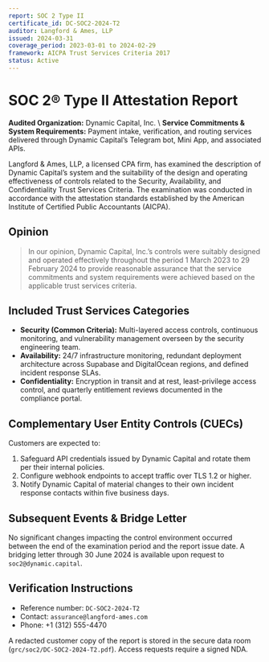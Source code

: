 ```yaml
---
report: SOC 2 Type II
certificate_id: DC-SOC2-2024-T2
auditor: Langford & Ames, LLP
issued: 2024-03-31
coverage_period: 2023-03-01 to 2024-02-29
framework: AICPA Trust Services Criteria 2017
status: Active
---
```


# SOC 2® Type II Attestation Report

**Audited Organization:** Dynamic Capital, Inc.  \\
**Service Commitments & System Requirements:** Payment intake, verification, and routing services delivered through Dynamic Capital’s Telegram bot, Mini App, and associated APIs.

Langford & Ames, LLP, a licensed CPA firm, has examined the description of Dynamic Capital’s system and the suitability of the design and operating effectiveness of controls related to the Security, Availability, and Confidentiality Trust Services Criteria. The examination was conducted in accordance with the attestation standards established by the American Institute of Certified Public Accountants (AICPA).

## Opinion

> In our opinion, Dynamic Capital, Inc.’s controls were suitably designed and operated effectively throughout the period 1 March 2023 to 29 February 2024 to provide reasonable assurance that the service commitments and system requirements were achieved based on the applicable trust services criteria.

## Included Trust Services Categories

- **Security (Common Criteria):** Multi-layered access controls, continuous monitoring, and vulnerability management overseen by the security engineering team.
- **Availability:** 24/7 infrastructure monitoring, redundant deployment architecture across Supabase and DigitalOcean regions, and defined incident response SLAs.
- **Confidentiality:** Encryption in transit and at rest, least-privilege access control, and quarterly entitlement reviews documented in the compliance portal.

## Complementary User Entity Controls (CUECs)

Customers are expected to:

1. Safeguard API credentials issued by Dynamic Capital and rotate them per their internal policies.
2. Configure webhook endpoints to accept traffic over TLS 1.2 or higher.
3. Notify Dynamic Capital of material changes to their own incident response contacts within five business days.

## Subsequent Events & Bridge Letter

No significant changes impacting the control environment occurred between the end of the examination period and the report issue date. A bridging letter through 30 June 2024 is available upon request to `soc2@dynamic.capital`.

## Verification Instructions

- Reference number: `DC-SOC2-2024-T2`
- Contact: `assurance@langford-ames.com`
- Phone: +1 (312) 555-4470

A redacted customer copy of the report is stored in the secure data room (`grc/soc2/DC-SOC2-2024-T2.pdf`). Access requests require a signed NDA.
